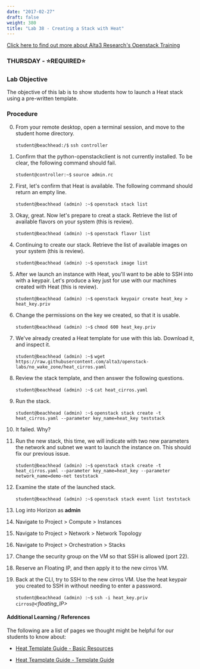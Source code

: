 ```yaml
---
date: "2017-02-27"
draft: false
weight: 380
title: "Lab 38 - Creating a Stack with Heat"
---
```

[Click here to find out more about Alta3 Research's Openstack Training](https://alta3.com/courses/openstack)

### THURSDAY - &#x2B50;REQUIRED&#x2B50;

### Lab Objective

The objective of this lab is to show students how to launch a Heat stack using a pre-written template.

### Procedure

0. From your remote desktop, open a terminal session, and move to the student home directory.

    `student@beachhead:/$` `ssh controller`

0. Confirm that the python-openstackclient is not currently installed. To be clear, the following command should fail.

    `student@controller:~$` `source admin.rc`

0. First, let's confirm that Heat is available. The following command should return an empty line.

    `student@beachhead (admin) :~$` `openstack stack list`

0. Okay, great. Now let's prepare to creat a stack. Retrieve the list of available flavors on your system (this is review).

    `student@beachhead (admin) :~$` `openstack flavor list`
    
0. Continuing to create our stack. Retrieve the list of available images on your system (this is review).

    `student@beachhead (admin) :~$` `openstack image list`
    
0. After we launch an instance with Heat, you'll want to be able to SSH into with a keypair. Let's produce a key just for use with our machines created with Heat (this is review).

    `student@beachhead (admin) :~$` `openstack keypair create heat_key > heat_key.priv`
    
0. Change the permissions on the key we created, so that it is usable.

    `student@beachhead (admin) :~$` `chmod 600 heat_key.priv`

0. We've already created a Heat template for use with this lab. Download it, and inspect it.

    `student@beachhead (admin) :~$` `wget https://raw.githubusercontent.com/alta3/openstack-labs/no_wake_zone/heat_cirros.yaml`

0. Review the stack template, and then answer the following questions.

    `student@beachhead (admin) :~$` `cat heat_cirros.yaml`

0. Run the stack.
 
    `student@beachhead (admin) :~$` `openstack stack create -t heat_cirros.yaml --parameter key_name=heat_key teststack`
 
0. It failed. Why?
    
0. Run the new stack, this time, we will indicate with two new parameters the network and subnet we want to launch the instance on. This should fix our previous issue.

    `student@beachhead (admin) :~$` `openstack stack create -t heat_cirros.yaml --parameter key_name=heat_key --parameter network_name=demo-net teststack`

0. Examine the state of the launched stack.
 
    `student@beachhead (admin) :~$` `openstack stack event list teststack`

0. Log into Horizon as **admin**

0. Navigate to Project > Compute > Instances

0. Navigate to Project > Network > Network Topology

0. Navigate to Project > Orchestration > Stacks

0. Change the security group on the VM so that SSH is allowed (port 22).

0. Reserve an Floating IP, and then apply it to the new cirros VM.
    
0. Back at the CLI, try to SSH to the new cirros VM. Use the heat keypair you created to SSH in without needing to enter a password.
 
    `student@beachhead (admin) :~$` `ssh -i heat_key.priv cirros@`*<floating_IP>*
    
 
#### Additional Learning / References

The following are a list of pages we thought might be helpful for our students to know about:

* [Heat Template Guide - Basic Resources](https://docs.openstack.org/developer/heat/template_guide/basic_resources.html)

* [Heat Teamplate Guide - Template Guide](https://docs.openstack.org/developer/heat/template_guide/index.html)
